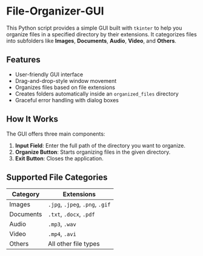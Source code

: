 # File-Organizer-GUI
This Python script provides a simple GUI built with `tkinter` to help you organize files in a specified directory by their extensions. It categorizes files into subfolders like **Images**, **Documents**, **Audio**, **Video**, and **Others**.

## Features

- User-friendly GUI interface
- Drag-and-drop-style window movement
- Organizes files based on file extensions
- Creates folders automatically inside an `organized_files` directory
- Graceful error handling with dialog boxes

## How It Works

The GUI offers three main components:

1. **Input Field**: Enter the full path of the directory you want to organize.
2. **Organize Button**: Starts organizing files in the given directory.
3. **Exit Button**: Closes the application.

## Supported File Categories

| Category   | Extensions                      |
|------------|----------------------------------|
| Images     | `.jpg`, `.jpeg`, `.png`, `.gif`  |
| Documents  | `.txt`, `.docx`, `.pdf`          |
| Audio      | `.mp3`, `.wav`                   |
| Video      | `.mp4`, `.avi`                   |
| Others     | All other file types             |
